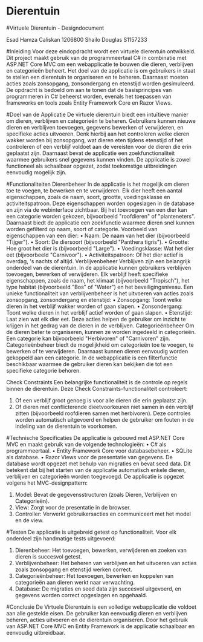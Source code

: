 ﻿# Dierentuin
#Virtuele Dierentuin - Designdocument


Esad Hamza Caliskan 1206800
Shailo Douglas S1157233

#Inleiding
Voor deze eindopdracht wordt een virtuele dierentuin ontwikkeld. Dit project maakt gebruik van de programmeertaal C# in combinatie met ASP.NET Core MVC om een webapplicatie te bouwen die dieren, verblijven en categorieën beheert. Het doel van de applicatie is om gebruikers in staat te stellen een dierentuin te organiseren en te beheren. Daarnaast moeten acties zoals zonsopgang, zonsondergang en etenstijd worden gesimuleerd.
De opdracht is bedoeld om aan te tonen dat de basisprincipes van programmeren in C# beheerst worden, evenals het toepassen van frameworks en tools zoals Entity Framework Core en Razor Views.


#Doel van de Applicatie
De virtuele dierentuin biedt een intuïtieve manier om dieren, verblijven en categorieën te beheren. Gebruikers kunnen nieuwe dieren en verblijven toevoegen, gegevens bewerken of verwijderen, en specifieke acties uitvoeren. Denk hierbij aan het controleren welke dieren wakker worden bij zonsopgang, wat dieren eten tijdens etenstijd of het controleren of een verblijf voldoet aan de vereisten voor de dieren die erin geplaatst zijn.
Daarnaast bevat de applicatie een zoekfunctionaliteit waarmee gebruikers snel gegevens kunnen vinden. De applicatie is zowel functioneel als schaalbaar opgezet, zodat toekomstige uitbreidingen eenvoudig mogelijk zijn.


#Functionaliteiten
Dierenbeheer
In de applicatie is het mogelijk om dieren toe te voegen, te bewerken en te verwijderen. Elk dier heeft een aantal eigenschappen, zoals de naam, soort, grootte, voedingsklasse en activiteitspatroon. Deze eigenschappen worden opgeslagen in de database en zijn via de webinterface zichtbaar.
Bij het toevoegen van een dier kan een categorie worden gekozen, bijvoorbeeld "roofdieren" of "planteneters". Daarnaast biedt de applicatie een zoekfunctie waarmee dieren snel kunnen worden gefilterd op naam, soort of categorie.
Voorbeeld van eigenschappen van een dier:
•	Naam: De naam van het dier (bijvoorbeeld "Tijger").
•	Soort: De diersoort (bijvoorbeeld "Panthera tigris").
•	Grootte: Hoe groot het dier is (bijvoorbeeld "Large").
•	Voedingsklasse: Wat het dier eet (bijvoorbeeld "Carnivoor").
•	Activiteitspatroon: Of het dier actief is overdag, 's nachts of altijd.
Verblijvenbeheer
Verblijven zijn een belangrijk onderdeel van de dierentuin. In de applicatie kunnen gebruikers verblijven toevoegen, bewerken of verwijderen. Elk verblijf heeft specifieke eigenschappen, zoals de naam, het klimaat (bijvoorbeeld "Tropisch"), het type habitat (bijvoorbeeld "Bos" of "Water") en het beveiligingsniveau.
Een unieke functionaliteit van verblijvenbeheer is het uitvoeren van acties zoals zonsopgang, zonsondergang en etenstijd:
•	Zonsopgang: Toont welke dieren in het verblijf wakker worden of gaan slapen.
•	Zonsondergang: Toont welke dieren in het verblijf actief worden of gaan slapen.
•	Etenstijd: Laat zien wat elk dier eet.
Deze acties helpen de gebruiker om inzicht te krijgen in het gedrag van de dieren in de verblijven.
Categorieënbeheer
Om de dieren beter te organiseren, kunnen ze worden ingedeeld in categorieën. Een categorie kan bijvoorbeeld "Herbivoren" of "Carnivoren" zijn. Categorieënbeheer biedt de mogelijkheid om categorieën toe te voegen, te bewerken of te verwijderen. Daarnaast kunnen dieren eenvoudig worden gekoppeld aan een categorie.
In de webapplicatie is een filterfunctie beschikbaar waarmee de gebruiker dieren kan bekijken die tot een specifieke categorie behoren.

Check Constraints
Een belangrijke functionaliteit is de controle op regels binnen de dierentuin. Deze Check Constraints-functionaliteit controleert:
1.	Of een verblijf groot genoeg is voor alle dieren die erin geplaatst zijn.
2.	Of dieren met conflicterende dieetvoorkeuren niet samen in één verblijf zitten (bijvoorbeeld roofdieren samen met herbivoren).
Deze controles worden automatisch uitgevoerd en helpen de gebruiker om fouten in de indeling van de dierentuin te voorkomen.



#Technische Specificaties
De applicatie is gebouwd met ASP.NET Core MVC en maakt gebruik van de volgende technologieën:
•	C# als programmeertaal.
•	Entity Framework Core voor databasebeheer.
•	SQLite als database.
•	Razor Views voor de presentatie van gegevens.
De database wordt opgezet met behulp van migraties en bevat seed data. Dit betekent dat bij het starten van de applicatie automatisch enkele dieren, verblijven en categorieën worden toegevoegd.
De applicatie is opgezet volgens het MVC-designpattern:
1.	Model: Bevat de gegevensstructuren (zoals Dieren, Verblijven en Categorieën).
2.	View: Zorgt voor de presentatie in de browser.
3.	Controller: Verwerkt gebruikersacties en communiceert met het model en de view.

#Testen
De applicatie is uitgebreid getest op functionaliteit. Voor elk onderdeel zijn handmatige tests uitgevoerd:
1.	Dierenbeheer: Het toevoegen, bewerken, verwijderen en zoeken van dieren is succesvol getest.
2.	Verblijvenbeheer: Het beheren van verblijven en het uitvoeren van acties zoals zonsopgang en etenstijd werken correct.
3.	Categorieënbeheer: Het toevoegen, bewerken en koppelen van categorieën aan dieren werkt naar verwachting.
4.	Database: De migraties en seed data zijn succesvol uitgevoerd, en gegevens worden correct opgeslagen en opgehaald.



#Conclusie
De Virtuele Dierentuin is een volledige webapplicatie die voldoet aan alle gestelde eisen. De gebruiker kan eenvoudig dieren en verblijven beheren, acties uitvoeren en de dierentuin organiseren. Door het gebruik van ASP.NET Core MVC en Entity Framework is de applicatie schaalbaar en eenvoudig uitbreidbaar.
